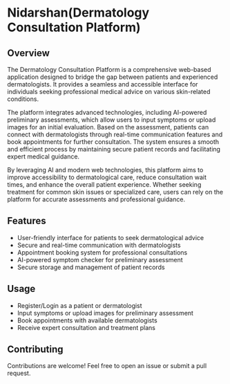 # Nidarshan(Dermatology Consultation Platform)

## Overview 
The Dermatology Consultation Platform is a comprehensive web-based application designed to bridge the gap between patients and experienced dermatologists. It provides a seamless and accessible interface for individuals seeking professional medical advice on various skin-related conditions.  

The platform integrates advanced technologies, including AI-powered preliminary assessments, which allow users to input symptoms or upload images for an initial evaluation. Based on the assessment, patients can connect with dermatologists through real-time communication features and book appointments for further consultation. The system ensures a smooth and efficient process by maintaining secure patient records and facilitating expert medical guidance.  

By leveraging AI and modern web technologies, this platform aims to improve accessibility to dermatological care, reduce consultation wait times, and enhance the overall patient experience. Whether seeking treatment for common skin issues or specialized care, users can rely on the platform for accurate assessments and professional guidance.

## Features
- User-friendly interface for patients to seek dermatological advice
- Secure and real-time communication with dermatologists
- Appointment booking system for professional consultations
- AI-powered symptom checker for preliminary assessment
- Secure storage and management of patient records

## Usage
- Register/Login as a patient or dermatologist
- Input symptoms or upload images for preliminary assessment
- Book appointments with available dermatologists
- Receive expert consultation and treatment plans

## Contributing
Contributions are welcome! Feel free to open an issue or submit a pull request.
